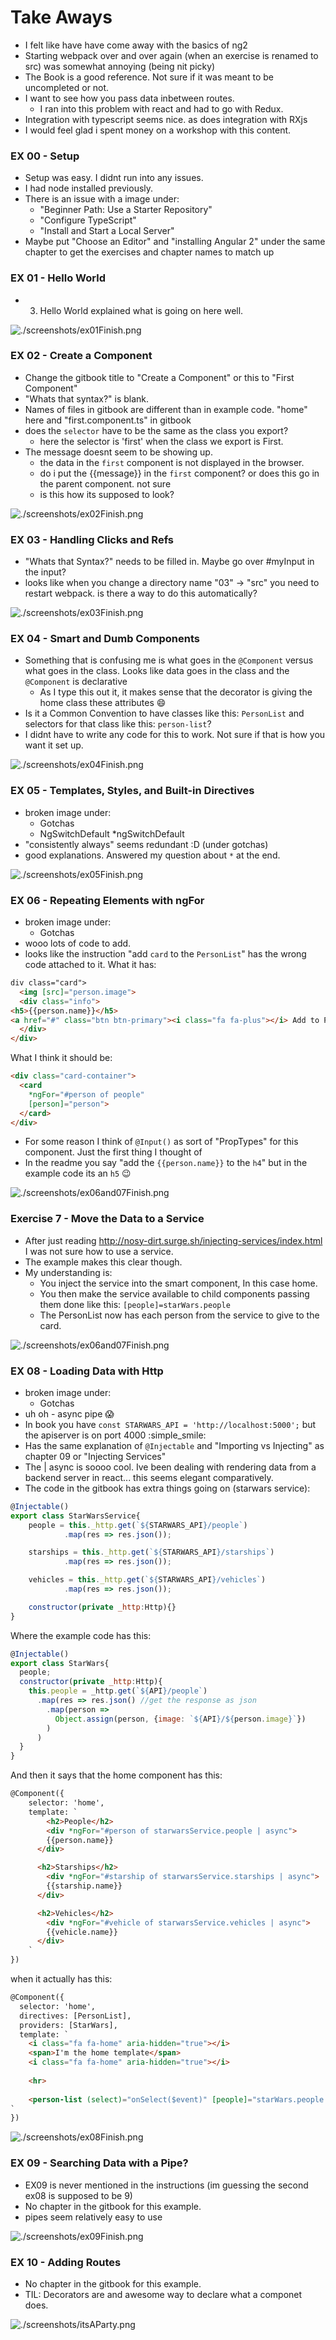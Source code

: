 # Take Aways
- I felt like have have come away with the basics of ng2
- Starting webpack over and over again (when an exercise is renamed to src) was somewhat annoying (being nit picky)
- The Book is a good reference. Not sure if it was meant to be uncompleted or not.
- I want to see how you pass data inbetween routes. 
  - I ran into this problem with react and had to go with Redux.
- Integration with typescript seems nice. as does integration with RXjs 
- I would feel glad i spent money on a workshop with this content.

### EX 00 - Setup
- Setup was easy. I didnt run into any issues. 
- I had node installed previously.
- There is an issue with a image under:
  - "Beginner Path: Use a Starter Repository" 
  - "Configure TypeScript"
  - "Install and Start a Local Server"
- Maybe put "Choose an Editor" and "installing Angular 2" under the same chapter to get the exercises and chapter names to match up

### EX 01 - Hello World
- 3. Hello World explained what is going on here well.

![./screenshots/ex01Finish.png](./screenshots/ex01Finish.png)

### EX 02 - Create a Component 
- Change the gitbook title to "Create a Component" or this to "First Component"
- "Whats that syntax?" is blank.
- Names of files in gitbook are different than in example code. "home" here and "first.component.ts" in gitbook
- does the `selector` have to be the same as the class you export?
  - here the selector is 'first' when the class we export is First.
- The message doesnt seem to be showing up.
  - the data in the `first` component is not displayed in the browser.
  - do i put the {{message}} in the `first` component? or does this go in the parent component. not sure
  - is this how its supposed to look?
  
![./screenshots/ex02Finish.png](./screenshots/ex02Finish.png)
  
### EX 03 - Handling Clicks and Refs
- "Whats that Syntax?" needs to be filled in. Maybe go over #myInput in the input?
- looks like when you change a directory name "03" -> "src" you need to restart webpack. is there a way to do this automatically?

![./screenshots/ex03Finish.png](./screenshots/ex03Finish.png)

### EX 04 - Smart and Dumb Components
- Something that is confusing me is what goes in the `@Component` versus what goes in the class. Looks like data goes in the class and the `@Component` is declarative
  - As I type this out it, it makes sense that the decorator is giving the home class these attributes :smile:
- Is it a Common Convention to have classes like this: `PersonList` and selectors for that class like this: `person-list`?
- I didnt have to write any code for this to work. Not sure if that is how you want it set up.

![./screenshots/ex04Finish.png](./screenshots/ex04Finish.png)

### EX 05 - Templates, Styles, and Built-in Directives
- broken image under:
    - Gotchas
    - NgSwitchDefault *ngSwitchDefault
- "consistently always" seems redundant :D (under gotchas)
- good explanations. Answered my question about `*` at the end.
  
![./screenshots/ex05Finish.png](./screenshots/ex05Finish.png)

### EX 06 - Repeating Elements with ngFor
- broken image under:
    - Gotchas
- wooo lots of code to add.
- looks like the instruction "add `card` to the `PersonList`" has the wrong code attached to it.
What it has:
``` html
div class="card">
  <img [src]="person.image">
  <div class="info">
<h5>{{person.name}}</h5>
<a href="#" class="btn btn-primary"><i class="fa fa-plus"></i> Add to Party</a>
  </div>
</div>
```

What I think it should be:
``` html
<div class="card-container">
  <card
    *ngFor="#person of people"
    [person]="person">
  </card>
</div>
```

- For some reason I think of `@Input()` as sort of "PropTypes" for this component. Just the first thing I thought of
- In the readme you say "add the `{{person.name}}` to the `h4`" but in the example code its an `h5` :wink:

![./screenshots/ex06and07Finish.png](./screenshots/ex06and07Finish.png)

### Exercise 7 - Move the Data to a Service
- After just reading http://nosy-dirt.surge.sh/injecting-services/index.html I was not sure how to use a service.
- The example makes this clear though. 
- My understanding is:
  - You inject the service into the smart component, In this case home.
  - You then make the service available to child components passing them done like this: `[people]=starWars.people`
  - The PersonList now has each person from the service to give to the card.
  
![./screenshots/ex06and07Finish.png](./screenshots/ex06and07Finish.png)

### EX 08 - Loading Data with Http
- broken image under:
    - Gotchas
- uh oh - async pipe :scream:
- In book you have `const STARWARS_API = 'http://localhost:5000';` but the apiserver is on port 4000 :simple_smile:
- Has the same explanation of `@Injectable` and "Importing vs Injecting" as chapter 09 or "Injecting Services"
- The | async is soooo cool. Ive been dealing with rendering data from a backend server in react... this seems elegant comparatively.
- The code in the gitbook has extra things going on (starwars service):

``` javascript
@Injectable()
export class StarWarsService{
    people = this._http.get(`${STARWARS_API}/people`)
            .map(res => res.json());    

    starships = this._http.get(`${STARWARS_API}/starships`)
            .map(res => res.json());

    vehicles = this._http.get(`${STARWARS_API}/vehicles`)
            .map(res => res.json());

    constructor(private _http:Http){}
}
```

Where the example code has this: 
``` javascript
@Injectable()
export class StarWars{
  people;
  constructor(private _http:Http){
    this.people = _http.get(`${API}/people`)
      .map(res => res.json() //get the response as json
        .map(person =>
          Object.assign(person, {image: `${API}/${person.image}`})
        )
      )
  }
}
```

And then it says that the home component has this:

``` html
@Component({
    selector: 'home',
    template: `
        <h2>People</h2>
        <div *ngFor="#person of starwarsService.people | async">
        {{person.name}}
      </div>

      <h2>Starships</h2>
        <div *ngFor="#starship of starwarsService.starships | async">
        {{starship.name}}
      </div>

      <h2>Vehicles</h2>
        <div *ngFor="#vehicle of starwarsService.vehicles | async">
        {{vehicle.name}}
      </div>
    `
})
```

when it actually has this:

``` html
@Component({
  selector: 'home',
  directives: [PersonList],
  providers: [StarWars],
  template: `
    <i class="fa fa-home" aria-hidden="true"></i>
    <span>I'm the home template</span>
    <i class="fa fa-home" aria-hidden="true"></i>
    
    <hr>
    
    <person-list (select)="onSelect($event)" [people]="starWars.people | async"></person-list>
`
})
```

![./screenshots/ex08Finish.png](./screenshots/ex08Finish.png)


### EX 09 - Searching Data with a Pipe?
- EX09 is never mentioned in the instructions (im guessing the second ex08 is supposed to be 9)
- No chapter in the gitbook for this example.
- pipes seem relatively easy to use

![./screenshots/ex09Finish.png](./screenshots/ex09Finish.png)

### EX 10 - Adding Routes
- No chapter in the gitbook for this example.
- TIL: Decorators are and awesome way to declare what a componet does.


![./screenshots/itsAParty.png](./screenshots/itsAParty.png)
